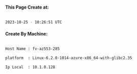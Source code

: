 
   
#### This Page Create at:

```bash

2023-10-25 - 10:26:51 UTC

```

#### Create By Machine:

```bash

Host Name : fv-az553-285

platform  : Linux-6.2.0-1014-azure-x86_64-with-glibc2.35

Ip Local  : 10.1.0.128

```

